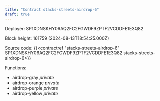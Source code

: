 ```yaml
---
title: "Contract stacks-streets-airdrop-6"
draft: true
---
```

Deployer: SP1XDNSKHY06AQ2FC2FGWDF9ZPTF2VCDDFE1E3Q82


 



Block height: 161759 (2024-08-13T18:54:25.000Z)

Source code: {{<contractref "stacks-streets-airdrop-6" SP1XDNSKHY06AQ2FC2FGWDF9ZPTF2VCDDFE1E3Q82 stacks-streets-airdrop-6>}}

Functions:

* airdrop-gray _private_
* airdrop-orange _private_
* airdrop-purple _private_
* airdrop-yellow _private_
